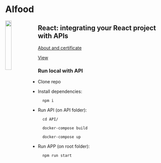 # Alfood

 <img align="left" width="20%" src='https://github.com/alura-dive-enock/certificates/blob/main/Courses/Front_End/React/React_integrating_your_React_project_with_APIs/assets/icon_alura_React:%20integrando%20seu%20projeto%20React%20com%20APIs.png?raw=true' />

## React: integrating your React project with APIs

[About and certificate](https://github.com/alura-dive-enock/certificates/tree/main/Courses/Front_End/React/React_integrating_your_React_project_with_APIs)

[View](https://alura-dive-enock.github.io/alura_alfood/)

### Run local with API

- Clone repo

- Install dependencies:
```shell
  npm i
```

- Run API (on API folder):
```shell
  cd API/

  docker-compose build

  docker-compose up
```

- Run APP (on root folder):
```shell
  npm run start
```
